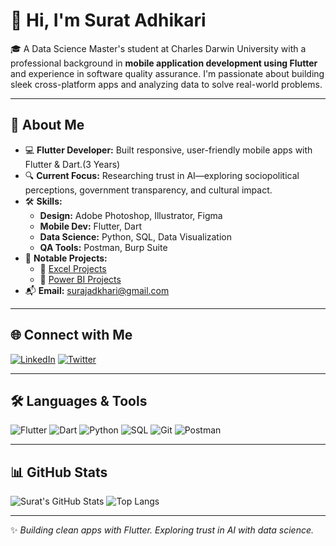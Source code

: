 # 👋 Hi, I'm Surat Adhikari

🎓 A Data Science Master's student at Charles Darwin University with a professional background in **mobile application development using Flutter** and experience in software quality assurance. I'm passionate about building sleek cross-platform apps and analyzing data to solve real-world problems.

---

## 🚀 About Me

- 💻 **Flutter Developer:** Built responsive, user-friendly mobile apps with Flutter & Dart.(3 Years)
- 🔍 **Current Focus:** Researching trust in AI—exploring sociopolitical perceptions, government transparency, and cultural impact.
- 🛠️ **Skills:**
  - **Design:** Adobe Photoshop, Illustrator, Figma
  - **Mobile Dev:** Flutter, Dart
  - **Data Science:** Python, SQL, Data Visualization
  - **QA Tools:** Postman, Burp Suite
- 🧪 **Notable Projects:**
  - 🔹 [Excel Projects](https://github.com/surajadkhari/Excel-Project/tree/main)
  - 🔹 [Power BI Projects](https://github.com/surajadkhari/Power-BI-Projects)
- 📬 **Email:** surajadkhari@gmail.com

---

## 🌐 Connect with Me

[![LinkedIn](https://img.shields.io/badge/LinkedIn-Connect-blue?logo=linkedin)](https://www.linkedin.com/in/suratadhikari66/)
[![Twitter](https://img.shields.io/badge/Twitter-Follow-blue?logo=twitter)](https://twitter.com/SuratAdhikari66)

---

## 🛠️ Languages & Tools

![Flutter](https://img.shields.io/badge/-Flutter-05122A?style=flat&logo=flutter)
![Dart](https://img.shields.io/badge/-Dart-05122A?style=flat&logo=dart)
![Python](https://img.shields.io/badge/-Python-05122A?style=flat&logo=python)
![SQL](https://img.shields.io/badge/-SQL-05122A?style=flat&logo=mysql)
![Git](https://img.shields.io/badge/-Git-05122A?style=flat&logo=git)
![Postman](https://img.shields.io/badge/-Postman-05122A?style=flat&logo=postman)

---

## 📊 GitHub Stats

![Surat's GitHub Stats](https://github-readme-stats.vercel.app/api?username=surajadkhari&show_icons=true&theme=radical)
![Top Langs](https://github-readme-stats.vercel.app/api/top-langs/?username=surajadkhari&layout=compact&theme=radical)

---

✨ _Building clean apps with Flutter. Exploring trust in AI with data science._
